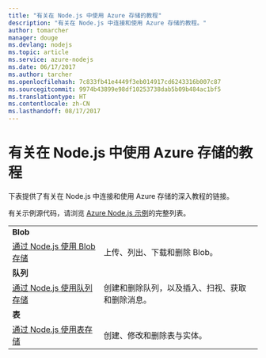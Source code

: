 ```yaml
---
title: "有关在 Node.js 中使用 Azure 存储的教程"
description: "有关在 Node.js 中连接和使用 Azure 存储的教程。"
author: tomarcher
manager: douge
ms.devlang: nodejs
ms.topic: article
ms.service: azure-nodejs
ms.date: 06/17/2017
ms.author: tarcher
ms.openlocfilehash: 7c833fb41e4449f3eb014917cd6243316b007c87
ms.sourcegitcommit: 9974b43899e98df10253738dab5b09b484ac1bf5
ms.translationtype: HT
ms.contentlocale: zh-CN
ms.lasthandoff: 08/17/2017
---
```

# <a name="tutorials-for-using-azure-storage-with-nodejs"></a>有关在 Node.js 中使用 Azure 存储的教程

下表提供了有关在 Node.js 中连接和使用 Azure 存储的深入教程的链接。

有关示例源代码，请浏览 [Azure Node.js 示例](https://azure.microsoft.com/resources/samples/?term=nodejs)的完整列表。

| | |
|---|---|
| **Blob** ||
| [通过 Node.js 使用 Blob 存储](http://docs.microsoft.com/azure/storage/storage-nodejs-how-to-use-blob-storage?toc=/azure/node/toc.json&bc=/azure/node/toc.json) | 上传、列出、下载和删除 Blob。 |
| **队列** ||
| [通过 Node.js 使用队列存储](http://docs.microsoft.com/azure/storage/storage-nodejs-how-to-use-queues?toc=/azure/node/toc.json&bc=/azure/node/toc.json) | 创建和删除队列，以及插入、扫视、获取和删除消息。 |
| **表** ||
| [通过 Node.js 使用表存储](http://docs.microsoft.com/azure/storage/storage-nodejs-how-to-use-table-storage?toc=/azure/node/toc.json&bc=/azure/node/toc.json) | 创建、修改和删除表与实体。 |

